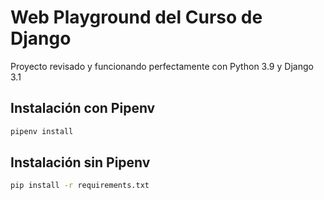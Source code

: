 # Web Playground del Curso de Django

Proyecto revisado y funcionando perfectamente con Python 3.9 y Django 3.1

## Instalación con Pipenv

```bash
pipenv install
```

## Instalación sin Pipenv

```bash
pip install -r requirements.txt
```